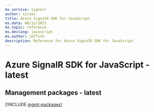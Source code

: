 ```yaml
---
ms.service: signalr
author: xirzec
title: Azure SignalR SDK for JavaScript
ms.data: 08/12/2022
ms.topic: reference
ms.devlang: javascript
ms.author: jeffish
description: Reference for Azure SignalR SDK for JavaScript
---
```

# Azure SignalR SDK for JavaScript - latest

## Management packages - latest
[!INCLUDE [mgmt-packages](signalr-mgmt-index.md)]